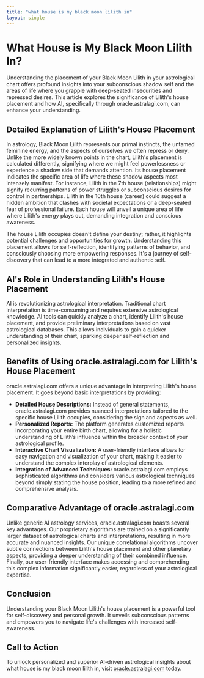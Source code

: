 ```yaml
---
title: "what house is my black moon lilith in"
layout: single
---
```


# What House is My Black Moon Lilith In?

Understanding the placement of your Black Moon Lilith in your astrological chart offers profound insights into your subconscious shadow self and the areas of life where you grapple with deep-seated insecurities and repressed desires.  This article explores the significance of Lilith's house placement and how AI, specifically through oracle.astralagi.com, can enhance your understanding.

## Detailed Explanation of Lilith's House Placement

In astrology, Black Moon Lilith represents our primal instincts, the untamed feminine energy, and the aspects of ourselves we often repress or deny.  Unlike the more widely known points in the chart, Lilith's placement is calculated differently, signifying where we might feel powerlessness or experience a shadow side that demands attention. Its house placement indicates the specific area of life where these shadow aspects most intensely manifest.  For instance, Lilith in the 7th house (relationships) might signify recurring patterns of power struggles or subconscious desires for control in partnerships. Lilith in the 10th house (career) could suggest a hidden ambition that clashes with societal expectations or a deep-seated fear of professional failure. Each house will unveil a unique area of life where Lilith's energy plays out, demanding integration and conscious awareness.

The house Lilith occupies doesn't define your destiny; rather, it highlights potential challenges and opportunities for growth.  Understanding this placement allows for self-reflection, identifying patterns of behavior, and consciously choosing more empowering responses.  It's a journey of self-discovery that can lead to a more integrated and authentic self.

## AI's Role in Understanding Lilith's House Placement

AI is revolutionizing astrological interpretation.  Traditional chart interpretation is time-consuming and requires extensive astrological knowledge.  AI tools can quickly analyze a chart, identify Lilith's house placement, and provide preliminary interpretations based on vast astrological databases. This allows individuals to gain a quicker understanding of their chart, sparking deeper self-reflection and personalized insights.

## Benefits of Using oracle.astralagi.com for Lilith's House Placement

oracle.astralagi.com offers a unique advantage in interpreting Lilith's house placement.  It goes beyond basic interpretations by providing:

* **Detailed House Descriptions:**  Instead of general statements, oracle.astralagi.com provides nuanced interpretations tailored to the specific house Lilith occupies, considering the sign and aspects as well.
* **Personalized Reports:** The platform generates customized reports incorporating your entire birth chart, allowing for a holistic understanding of Lilith’s influence within the broader context of your astrological profile.
* **Interactive Chart Visualization:**  A user-friendly interface allows for easy navigation and visualization of your chart, making it easier to understand the complex interplay of astrological elements.
* **Integration of Advanced Techniques:**  oracle.astralagi.com employs sophisticated algorithms and considers various astrological techniques beyond simply stating the house position, leading to a more refined and comprehensive analysis.

## Comparative Advantage of oracle.astralagi.com

Unlike generic AI astrology services, oracle.astralagi.com boasts several key advantages.  Our proprietary algorithms are trained on a significantly larger dataset of astrological charts and interpretations, resulting in more accurate and nuanced insights. Our unique correlational algorithms uncover subtle connections between Lilith's house placement and other planetary aspects, providing a deeper understanding of their combined influence.  Finally, our user-friendly interface makes accessing and comprehending this complex information significantly easier, regardless of your astrological expertise.

## Conclusion

Understanding your Black Moon Lilith's house placement is a powerful tool for self-discovery and personal growth.  It unveils subconscious patterns and empowers you to navigate life's challenges with increased self-awareness.

## Call to Action

To unlock personalized and superior AI-driven astrological insights about what house is my black moon lilith in, visit [oracle.astralagi.com](https://oracle.astralagi.com) today.